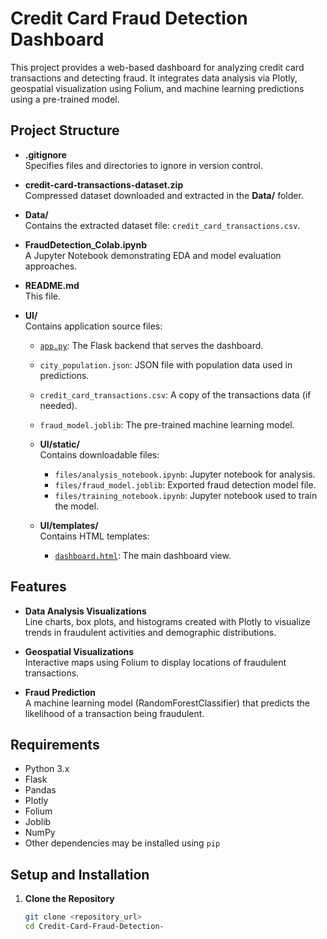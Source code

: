 # Credit Card Fraud Detection Dashboard

This project provides a web-based dashboard for analyzing credit card transactions and detecting fraud. It integrates data analysis via Plotly, geospatial visualization using Folium, and machine learning predictions using a pre-trained model.

## Project Structure

- **.gitignore**  
  Specifies files and directories to ignore in version control.

- **credit-card-transactions-dataset.zip**  
  Compressed dataset downloaded and extracted in the **Data/** folder.

- **Data/**  
  Contains the extracted dataset file: `credit_card_transactions.csv`.

- **FraudDetection_Colab.ipynb**  
  A Jupyter Notebook demonstrating EDA and model evaluation approaches.

- **README.md**  
  This file.

- **UI/**  
  Contains application source files:
  - [`app.py`](UI/app.py): The Flask backend that serves the dashboard.
  - `city_population.json`: JSON file with population data used in predictions.
  - `credit_card_transactions.csv`: A copy of the transactions data (if needed).
  - `fraud_model.joblib`: The pre-trained machine learning model.
  
  - **UI/static/**  
    Contains downloadable files:
    - `files/analysis_notebook.ipynb`: Jupyter notebook for analysis.
    - `files/fraud_model.joblib`: Exported fraud detection model file.
    - `files/training_notebook.ipynb`: Jupyter notebook used to train the model.
    
  - **UI/templates/**  
    Contains HTML templates:
    - [`dashboard.html`](UI/templates/dashboard.html): The main dashboard view.

## Features

- **Data Analysis Visualizations**  
  Line charts, box plots, and histograms created with Plotly to visualize trends in fraudulent activities and demographic distributions.

- **Geospatial Visualizations**  
  Interactive maps using Folium to display locations of fraudulent transactions.

- **Fraud Prediction**  
  A machine learning model (RandomForestClassifier) that predicts the likelihood of a transaction being fraudulent.

## Requirements

- Python 3.x
- Flask
- Pandas
- Plotly
- Folium
- Joblib
- NumPy
- Other dependencies may be installed using `pip`

## Setup and Installation

1. **Clone the Repository**

   ```sh
   git clone <repository_url>
   cd Credit-Card-Fraud-Detection-
